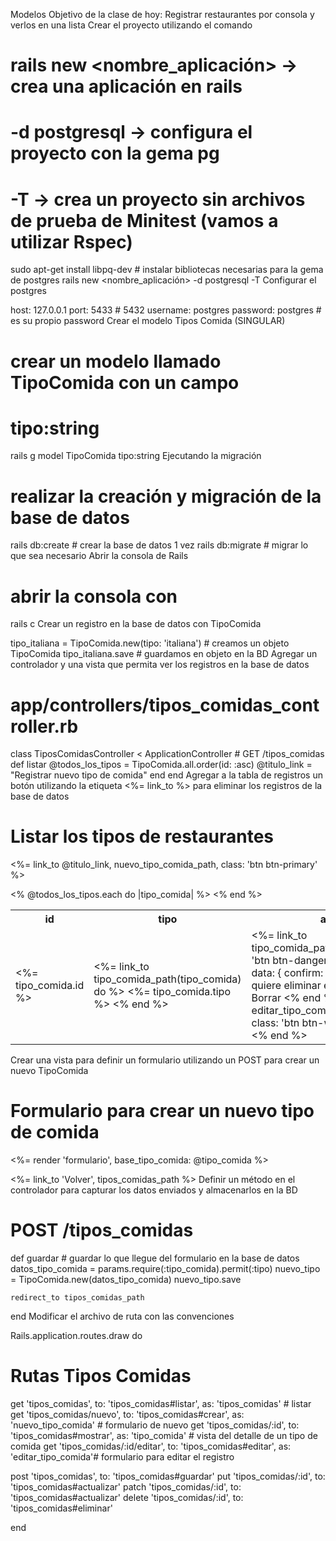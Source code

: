 Modelos
Objetivo de la clase de hoy: Registrar restaurantes por consola y verlos en una lista
Crear el proyecto utilizando el comando

# rails new <nombre_aplicación> -> crea una aplicación en rails
# -d postgresql -> configura el proyecto con la gema pg
# -T -> crea un proyecto sin archivos de prueba de Minitest (vamos a utilizar Rspec)
sudo apt-get install libpq-dev # instalar bibliotecas necesarias para la gema de postgres
rails new <nombre_aplicación> -d postgresql -T
Configurar el postgres

host: 127.0.0.1
port: 5433          # 5432
username: postgres
password: postgres  # es su propio password
Crear el modelo Tipos Comida (SINGULAR)

# crear un modelo llamado TipoComida con un campo
# tipo:string
rails g model TipoComida tipo:string
Ejecutando la migración

# realizar la creación y migración de la base de datos
rails db:create     # crear la base de datos 1 vez
rails db:migrate    # migrar lo que sea necesario
Abrir la consola de Rails

# abrir la consola con
rails c
Crear un registro en la base de datos con TipoComida

tipo_italiana = TipoComida.new(tipo: 'italiana')    # creamos un objeto TipoComida
tipo_italiana.save                                      # guardamos en objeto en la BD
Agregar un controlador y una vista que permita ver los registros en la base de datos

# app/controllers/tipos_comidas_controller.rb
class TiposComidasController < ApplicationController
    # GET /tipos_comidas
    def listar
        @todos_los_tipos = TipoComida.all.order(id: :asc)
        @titulo_link = "Registrar nuevo tipo de comida"
    end
end
Agregar a la tabla de registros un botón utilizando la etiqueta <%= link_to %> para eliminar los registros de la base de datos

<h1>
    <i class="fas fa-fish"></i>
    Listar los tipos de restaurantes
</h1>

<%= link_to @titulo_link, nuevo_tipo_comida_path, class: 'btn btn-primary' %>

<table class="table">
    <tr>
        <th>id</th>
        <th class="text-center">tipo</th>
        <th class="text-end">acciones</th>
    </tr>
    <% @todos_los_tipos.each do |tipo_comida| %>
        <tr>
            <td> <%= tipo_comida.id %> </td>
            <td class="text-center"> 
                <%= link_to tipo_comida_path(tipo_comida) do %>
                    <i class="fas fa-fish"></i>
                    <%= tipo_comida.tipo %>
                <% end %>
            </td>
            <td class="text-end">
                <%= link_to tipo_comida_path(tipo_comida), class: 'btn btn-danger', method: :delete, data: { confirm: '¿Está seguro que quiere eliminar el registro?' } do %>
                    <i class="fas fa-eraser"></i>
                    Borrar
                <% end %>
                <%= link_to editar_tipo_comida_path(tipo_comida), class: 'btn btn-warning' do %>
                    <i class="fas fa-edit"></i>
                    Editar
                <% end %>
            </td>
        </tr>
    <% end %>
</table>
Crear una vista para definir un formulario utilizando un POST para crear un nuevo TipoComida

<h1>Formulario para crear un nuevo tipo de comida</h1>

<%= render 'formulario', base_tipo_comida: @tipo_comida  %>

<%= link_to 'Volver', tipos_comidas_path %>
Definir un método en el controlador para capturar los datos enviados y almacenarlos en la BD

 # POST /tipos_comidas
def guardar
    # guardar lo que llegue del formulario en la base de datos
    datos_tipo_comida = params.require(:tipo_comida).permit(:tipo)
    nuevo_tipo = TipoComida.new(datos_tipo_comida)
    nuevo_tipo.save

    redirect_to tipos_comidas_path
end
Modificar el archivo de ruta con las convenciones

Rails.application.routes.draw do

# Rutas Tipos Comidas
get      'tipos_comidas',             to: 'tipos_comidas#listar',     as: 'tipos_comidas'     # listar 
get      'tipos_comidas/nuevo',       to: 'tipos_comidas#crear',      as: 'nuevo_tipo_comida' # formulario de nuevo
get      'tipos_comidas/:id',         to: 'tipos_comidas#mostrar',    as: 'tipo_comida'       # vista del detalle de un tipo de comida
get      'tipos_comidas/:id/editar',  to: 'tipos_comidas#editar',     as: 'editar_tipo_comida'# formulario para editar el registro

post     'tipos_comidas',             to: 'tipos_comidas#guardar'
put      'tipos_comidas/:id',         to: 'tipos_comidas#actualizar'
patch    'tipos_comidas/:id',         to: 'tipos_comidas#actualizar'
delete   'tipos_comidas/:id',         to: 'tipos_comidas#eliminar'

end